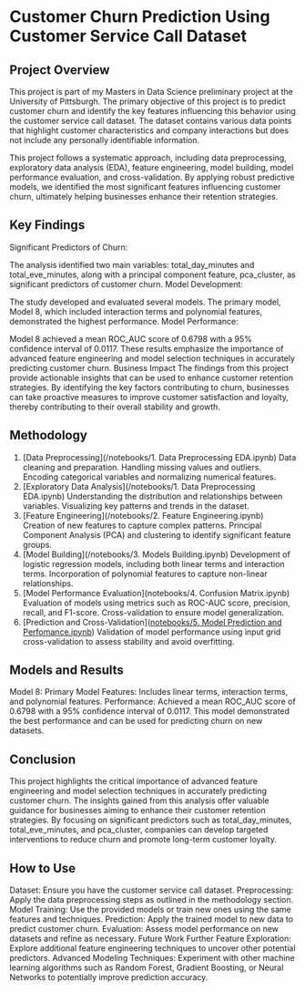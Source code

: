 # Customer Churn Prediction Using Customer Service Call Dataset
## Project Overview
This project is part of my Masters in Data Science preliminary project at the University of Pittsburgh. The primary objective of this project is to predict customer churn and identify the key features influencing this behavior using the customer service call dataset. The dataset contains various data points that highlight customer characteristics and company interactions but does not include any personally identifiable information.

This project follows a systematic approach, including data preprocessing, exploratory data analysis (EDA), feature engineering, model building, model performance evaluation, and cross-validation. By applying robust predictive models, we identified the most significant features influencing customer churn, ultimately helping businesses enhance their retention strategies.

## Key Findings
Significant Predictors of Churn:

The analysis identified two main variables: total_day_minutes and total_eve_minutes, along with a principal component feature, pca_cluster, as significant predictors of customer churn.
Model Development:

The study developed and evaluated several models. The primary model, Model 8, which included interaction terms and polynomial features, demonstrated the highest performance.
Model Performance:

Model 8 achieved a mean ROC_AUC score of 0.6798 with a 95% confidence interval of 0.0117.
These results emphasize the importance of advanced feature engineering and model selection techniques in accurately predicting customer churn.
Business Impact
The findings from this project provide actionable insights that can be used to enhance customer retention strategies. By identifying the key factors contributing to churn, businesses can take proactive measures to improve customer satisfaction and loyalty, thereby contributing to their overall stability and growth.

## Methodology
1. [Data Preprocessing](/notebooks/1. Data Preprocessing EDA.ipynb)
Data cleaning and preparation.
Handling missing values and outliers.
Encoding categorical variables and normalizing numerical features.
2. [Exploratory Data Analysis](/notebooks/1. Data Preprocessing EDA.ipynb)
Understanding the distribution and relationships between variables.
Visualizing key patterns and trends in the dataset.
3. [Feature Engineering](/notebooks/2. Feature Engineering.ipynb)
Creation of new features to capture complex patterns.
Principal Component Analysis (PCA) and clustering to identify significant feature groups.
4. [Model Building](/notebooks/3. Models Building.ipynb)
Development of logistic regression models, including both linear terms and interaction terms.
Incorporation of polynomial features to capture non-linear relationships.
5. [Model Performance Evaluation](notebooks/4. Confusion Matrix.ipynb)
Evaluation of models using metrics such as ROC-AUC score, precision, recall, and F1-score.
Cross-validation to ensure model generalization.
6. [Prediction and Cross-Validation]([notebooks/5. Model Prediction and Perfomance.ipynb](https://github.com/RaphRivers/Predicting-Customer-Chrun/blob/main/notebooks/5.%20Model%20Prediction%20and%20Perfomance.ipynb))
Validation of model performance using input grid cross-validation to assess stability and avoid overfitting.

## Models and Results
Model 8: Primary Model
Features: Includes linear terms, interaction terms, and polynomial features.
Performance: Achieved a mean ROC_AUC score of 0.6798 with a 95% confidence interval of 0.0117.
This model demonstrated the best performance and can be used for predicting churn on new datasets.

## Conclusion
This project highlights the critical importance of advanced feature engineering and model selection techniques in accurately predicting customer churn. The insights gained from this analysis offer valuable guidance for businesses aiming to enhance their customer retention strategies. By focusing on significant predictors such as total_day_minutes, total_eve_minutes, and pca_cluster, companies can develop targeted interventions to reduce churn and promote long-term customer loyalty.

## How to Use
Dataset: Ensure you have the customer service call dataset.
Preprocessing: Apply the data preprocessing steps as outlined in the methodology section.
Model Training: Use the provided models or train new ones using the same features and techniques.
Prediction: Apply the trained model to new data to predict customer churn.
Evaluation: Assess model performance on new datasets and refine as necessary.
Future Work
Further Feature Exploration: Explore additional feature engineering techniques to uncover other potential predictors.
Advanced Modeling Techniques: Experiment with other machine learning algorithms such as Random Forest, Gradient Boosting, or Neural Networks to potentially improve prediction accuracy.


